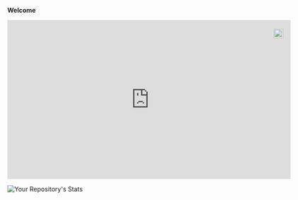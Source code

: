 __Welcome__

<div style="position:relative;width:fit-content;height:fit-content;">
            <a style="position:absolute;top:20px;right:1rem;opacity:0.8;" href="https://clipchamp.com/watch/ZsRjYhHtLMI?utm_source=embed&utm_medium=embed&utm_campaign=watch">
                <img style="height:22px;" src="https://clipchamp.com/e.svg" alt="Made with Clipchamp" />
            </a>
            <iframe allowfullscreen style="border:none" src="https://clipchamp.com/watch/ZsRjYhHtLMI/embed" width="640" height="360"></iframe>
        </div>

![Your Repository's Stats](https://github-readme-stats.vercel.app/api?username=qburn93&show_icons=true)



